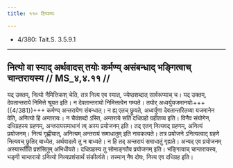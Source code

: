 ```yaml
---
title: ११० टिप्पण्यः

---
```

- 4/380: Tait.S. 3.5.9.1

____________________________________________


## नित्यो वा स्याद् अर्थवादस् तयोः कर्मण्य् असंबन्धाद् भङ्गित्वाच् चान्तरायस्य // MS_४,४.११ //

यद् उक्तम्, नित्यो नैमित्तिकश् चेति, तत्र नित्य एव स्यात्, ज्येष्ठशब्दात् सार्वरूप्याच् च। यद् उक्तम्, देवतान्तराये निमित्ते श्रूयत इति। न देवतान्तरायो निमित्तत्वेन गम्यते। तयोर् अध्वर्युयजमानयोः+++({4/381})+++ कर्मण्य् अन्तरायेण संबन्धात्। न ह्य् एतच् छ्रूयते, अध्वर्युणा देवतान्तरितव्या यजमानेन वेति, अनित्यो हि अन्तरायः। न चैवंशब्दो ऽस्ति, अन्तराये सति दधिग्रहो ग्रहीतव्य इति। विनैव संयोगेन, दधिग्रहस्य ग्रहणम्, अन्तरायसमाधानं त्व् अस्य प्रयोजनम् इति। तद् एतन् नित्यवद् ग्रहणम्, अनित्यं प्रयोजनम्। नित्यं गृह्णीयात्, अनित्यम् अन्तरायं समाधातुम् इति नावकल्पते। तत्र प्रयोजने ऽनित्यत्वाद् ग्रहणे नित्यवच् छ्रुतिर् बाध्येत, अर्थवादत्वे तु न बाध्यते। न हि तद् अन्तरायं समाधातुं गृह्यते। अन्यद् एव प्रयोजनम् अस्यास्तीति प्रशंसितुम् अभिधीयते। दधिग्रहस्य तु सोमाङ्गतैव प्रयोजनम् इति।
भङ्गित्वाच् चान्तरायस्य, भङ्गी चान्तरायो ऽनित्यो नित्यप्रशंसार्थं संकीर्त्यते। तस्मान् नैष दोषः, नित्य एव दधिग्रह इति।
